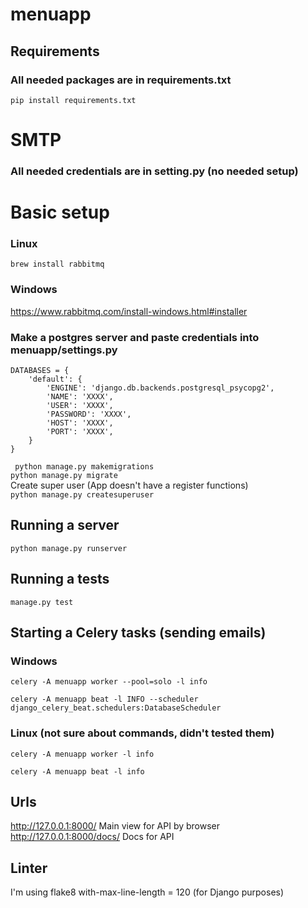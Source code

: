 # menuapp
## Requirements
### All needed packages are in requirements.txt
```pip install requirements.txt ```
# SMTP
### All needed credentials are in setting.py (no needed setup)
# Basic setup
### Linux
```brew install rabbitmq```
### Windows
<https://www.rabbitmq.com/install-windows.html#installer>
### Make a postgres server and paste credentials into menuapp/settings.py
```
DATABASES = {
    'default': {
        'ENGINE': 'django.db.backends.postgresql_psycopg2',
        'NAME': 'XXXX',
        'USER': 'XXXX',
        'PASSWORD': 'XXXX',
        'HOST': 'XXXX',
        'PORT': 'XXXX',
    }
}
```
``` python manage.py makemigrations``` \
```python manage.py migrate ``` \
Create super user (App doesn't have a register functions) \
```python manage.py createsuperuser```

## Running a server
```python manage.py runserver```

## Running a tests
```manage.py test```

## Starting a Celery tasks (sending emails)
### Windows
```celery -A menuapp worker --pool=solo -l info```

```celery -A menuapp beat -l INFO --scheduler django_celery_beat.schedulers:DatabaseScheduler```
### Linux (not sure about commands, didn't tested them)
```celery -A menuapp worker -l info```

```celery -A menuapp beat -l info```
## Urls
<http://127.0.0.1:8000/>  Main view for API by browser \
<http://127.0.0.1:8000/docs/> Docs for API 

## Linter
I'm using flake8 with-max-line-length = 120 (for Django purposes)



